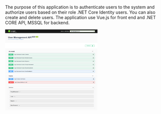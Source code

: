 The purpose of this application is to authenticate users to the system and authorize users based on their role .NET Core Identity users. You can also create and delete users. The application use Vue.js for front end and .NET CORE API, MSSQL for backend.

<img src="https://github.com/Tumelo-Mokhwathi/User_Management_System_API/blob/main/images/swagger_actions.png" width="300" /> <img src="https://github.com/Tumelo-Mokhwathi/User_Management_System_API/blob/main/images/swagger_schemas.png" width="300" />
